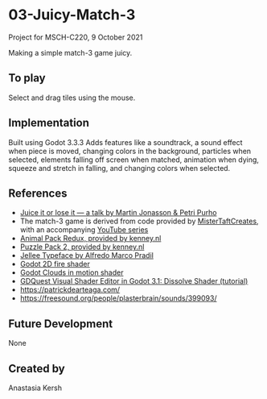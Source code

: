 # 03-Juicy-Match-3

Project for MSCH-C220, 9 October 2021

Making a simple match-3 game juicy.

## To play

Select and drag tiles using the mouse.


## Implementation

Built using Godot 3.3.3
Adds features like a soundtrack, a sound effect when piece is moved, changing colors in the background, particles when selected, elements falling off screen when matched, animation when dying, squeeze and stretch in falling, and changing colors when selected.

## References
 * [Juice it or lose it — a talk by Martin Jonasson & Petri Purho](https://www.youtube.com/watch?v=Fy0aCDmgnxg)
 * The match-3 game is derived from code provided by [MisterTaftCreates](https://github.com/mistertaftcreates/Godot_match_3), with an accompanying [YouTube series](https://www.youtube.com/playlist?list=PL4vbr3u7UKWqwQlvwvgNcgDL1p_3hcNn2)
 * [Animal Pack Redux, provided by kenney.nl](https://kenney.nl/assets/animal-pack-redux)
 * [Puzzle Pack 2, provided by kenney.nl](https://kenney.nl/assets/puzzle-pack-2)
 * [Jellee Typeface by Alfredo Marco Pradil](https://fontlibrary.org/en/font/jellee-typeface)
 * [Godot 2D fire shader](https://godotshaders.com/shader/2d-fire/)
 * [Godot Clouds in motion shader](https://godotshaders.com/shader/clouds-in-motion/)
 * [GDQuest Visual Shader Editor in Godot 3.1: Dissolve Shader (tutorial)](https://www.youtube.com/watch?v=sf_Dc4ew3eM)
 * https://patrickdearteaga.com/
 * https://freesound.org/people/plasterbrain/sounds/399093/

## Future Development

None

## Created by 

Anastasia Kersh
```
